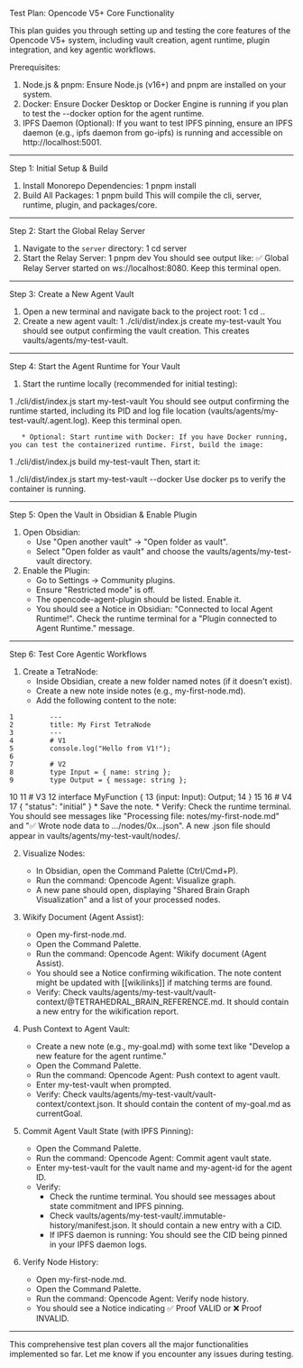 Test Plan: Opencode V5+ Core Functionality

  This plan guides you through setting up and testing the core features of the Opencode V5+ system, including vault creation, agent runtime, plugin 
  integration, and key agentic workflows.

  Prerequisites:

   1. Node.js & pnpm: Ensure Node.js (v16+) and pnpm are installed on your system.
   2. Docker: Ensure Docker Desktop or Docker Engine is running if you plan to test the --docker option for the agent runtime.
   3. IPFS Daemon (Optional): If you want to test IPFS pinning, ensure an IPFS daemon (e.g., ipfs daemon from go-ipfs) is running and accessible on 
      http://localhost:5001.

  ---

  Step 1: Initial Setup & Build

   1. Install Monorepo Dependencies:
   1     pnpm install
   2. Build All Packages:
   1     pnpm build
      This will compile the cli, server, runtime, plugin, and packages/core.

  ---

  Step 2: Start the Global Relay Server

   1. Navigate to the `server` directory:
   1     cd server
   2. Start the Relay Server:
   1     pnpm dev
      You should see output like: ✅ Global Relay Server started on ws://localhost:8080. Keep this terminal open.

  ---

  Step 3: Create a New Agent Vault

   1. Open a new terminal and navigate back to the project root:
   1     cd ..
   2. Create a new agent vault:
   1     ./cli/dist/index.js create my-test-vault
      You should see output confirming the vault creation. This creates vaults/agents/my-test-vault.

  ---

  Step 4: Start the Agent Runtime for Your Vault

   1. Start the runtime locally (recommended for initial testing):

   1     ./cli/dist/index.js start my-test-vault
      You should see output confirming the runtime started, including its PID and log file location (vaults/agents/my-test-vault/.agent.log). Keep this 
  terminal open.

       * Optional: Start runtime with Docker: If you have Docker running, you can test the containerized runtime. First, build the image:
   1         ./cli/dist/index.js build my-test-vault
          Then, start it:

   1         ./cli/dist/index.js start my-test-vault --docker
          Use docker ps to verify the container is running.

  ---

  Step 5: Open the Vault in Obsidian & Enable Plugin

   1. Open Obsidian:
       * Use "Open another vault" -> "Open folder as vault".
       * Select "Open folder as vault" and choose the vaults/agents/my-test-vault directory.
   2. Enable the Plugin:
       * Go to Settings -> Community plugins.
       * Ensure "Restricted mode" is off.
       * The opencode-agent-plugin should be listed. Enable it.
       * You should see a Notice in Obsidian: "Connected to local Agent Runtime!". Check the runtime terminal for a "Plugin connected to Agent Runtime." 
         message.

  ---

  Step 6: Test Core Agentic Workflows

   1. Create a TetraNode:
       * Inside Obsidian, create a new folder named notes (if it doesn't exist).
       * Create a new note inside notes (e.g., my-first-node.md).
       * Add the following content to the note:

    1         ---
    2         title: My First TetraNode
    3         ---
    4         # V1
    5         console.log("Hello from V1!");
    6 
    7         # V2
    8         type Input = { name: string };
    9         type Output = { message: string };
   10 
   11         # V3
   12         interface MyFunction {
   13           (input: Input): Output;
   14         }
   15 
   16         # V4
   17         { "status": "initial" }
       * Save the note.
       * Verify: Check the runtime terminal. You should see messages like "Processing file: notes/my-first-node.md" and "✅ Wrote node data to 
         .../nodes/0x...json". A new .json file should appear in vaults/agents/my-test-vault/nodes/.

   2. Visualize Nodes:
       * In Obsidian, open the Command Palette (Ctrl/Cmd+P).
       * Run the command: Opencode Agent: Visualize graph.
       * A new pane should open, displaying "Shared Brain Graph Visualization" and a list of your processed nodes.

   3. Wikify Document (Agent Assist):
       * Open my-first-node.md.
       * Open the Command Palette.
       * Run the command: Opencode Agent: Wikify document (Agent Assist).
       * You should see a Notice confirming wikification. The note content might be updated with [[wikilinks]] if matching terms are found.
       * Verify: Check vaults/agents/my-test-vault/vault-context/@TETRAHEDRAL_BRAIN_REFERENCE.md. It should contain a new entry for the wikification report.

   4. Push Context to Agent Vault:
       * Create a new note (e.g., my-goal.md) with some text like "Develop a new feature for the agent runtime."
       * Open the Command Palette.
       * Run the command: Opencode Agent: Push context to agent vault.
       * Enter my-test-vault when prompted.
       * Verify: Check vaults/agents/my-test-vault/vault-context/context.json. It should contain the content of my-goal.md as currentGoal.

   5. Commit Agent Vault State (with IPFS Pinning):
       * Open the Command Palette.
       * Run the command: Opencode Agent: Commit agent vault state.
       * Enter my-test-vault for the vault name and my-agent-id for the agent ID.
       * Verify:
           * Check the runtime terminal. You should see messages about state commitment and IPFS pinning.
           * Check vaults/agents/my-test-vault/.immutable-history/manifest.json. It should contain a new entry with a CID.
           * If IPFS daemon is running: You should see the CID being pinned in your IPFS daemon logs.

   6. Verify Node History:
       * Open my-first-node.md.
       * Open the Command Palette.
       * Run the command: Opencode Agent: Verify node history.
       * You should see a Notice indicating ✅ Proof VALID or ❌ Proof INVALID.

  ---

  This comprehensive test plan covers all the major functionalities implemented so far. Let me know if you encounter any issues during testing.